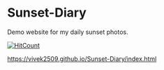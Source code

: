 # Sunset-Diary
Demo website for my daily sunset photos.

[![HitCount](http://hits.dwyl.com/Vivek2509/Sunset-Diary.svg)](http://hits.dwyl.com/Vivek2509/Sunset-Diary)

https://vivek2509.github.io/Sunset-Diary/index.html
